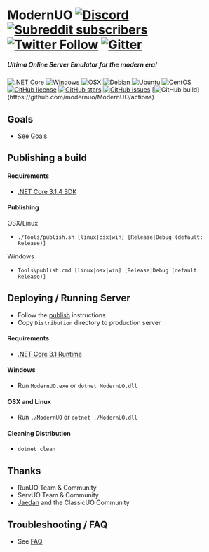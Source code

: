 ModernUO [![Discord](https://img.shields.io/discord/458277173208547350?logo=discord&style=social)](https://discord.gg/VdyCpjQ) [![Subreddit subscribers](https://img.shields.io/reddit/subreddit-subscribers/modernuo?style=social&label=/r/modernuo)](https://www.reddit.com/r/ModernUO/) [![Twitter Follow](https://img.shields.io/twitter/follow/modernuo?label=@modernuo&style=social)](https://twitter.com/modernuo) [![Gitter](https://img.shields.io/gitter/room/modernuo/modernuo?logo=gitter&logoColor=46BC99&style=social)](https://gitter.im/modernuo/community?utm_source=badge&utm_medium=badge&utm_campaign=pr-badge)
=====

##### Ultima Online Server Emulator for the modern era!
[![.NET Core](https://img.shields.io/badge/.NET-Core%203.1-5C2D91)](https://dotnet.microsoft.com/download/dotnet-core/3.1)
![Windows](https://img.shields.io/badge/-server%202019-0078D6?logo=windows)
![OSX](https://img.shields.io/badge/-catalina-222222?logo=apple&logoColor=white)
![Debian](https://img.shields.io/badge/-buster-A81D33?logo=debian)
![Ubuntu](https://img.shields.io/badge/-20LTS-E95420?logo=ubuntu&logoColor=white)
![CentOS](https://img.shields.io/badge/-8.1-262577?logo=centos&logoColor=white)
<br/>
[![GitHub license](https://img.shields.io/github/license/modernuo/ModernUO?color=blue)](https://github.com/modernuo/ModernUO/blob/master/LICENSE)
[![GitHub stars](https://img.shields.io/github/stars/modernuo/ModernUO?logo=github)](https://github.com/modernuo/ModernUO/stargazers)
[![GitHub issues](https://img.shields.io/github/issues/modernuo/ModernUO?logo=github)](https://github.com/modernuo/ModernUO/issues)
[![GitHub build](https://img.shields.io/github/workflow/status/modernuo/ModernUO/Build%20(.NET%20Core%203.1)?logo=github)](https://github.com/modernuo/ModernUO/actions)

## Goals
- See [Goals](./GOALS.md)

## Publishing a build
#### Requirements
- [.NET Core 3.1.4 SDK](https://dotnet.microsoft.com/download/dotnet-core/3.1)

#### Publishing
OSX/Linux
- `./Tools/publish.sh [linux|osx|win] [Release|Debug (default: Release)]`

Windows
- `Tools\publish.cmd [linux|osx|win] [Release|Debug (default: Release)]`

## Deploying / Running Server
- Follow the [publish](https://github.com/modernuo/ModernUO#publishing-a-build) instructions
- Copy `Distribution` directory to production server

#### Requirements
- [.NET Core 3.1 Runtime](https://dotnet.microsoft.com/download/dotnet-core/3.1)

#### Windows
- Run `ModernUO.exe` or `dotnet ModernUO.dll`

#### OSX and Linux
- Run `./ModernUO` or `dotnet ./ModernUO.dll`

#### Cleaning Distribution
- `dotnet clean`

## Thanks
- RunUO Team & Community
- ServUO Team & Community
- [Jaedan](https://github.com/jaedan) and the ClassicUO Community

## Troubleshooting / FAQ
- See [FAQ](./FAQ.md)
